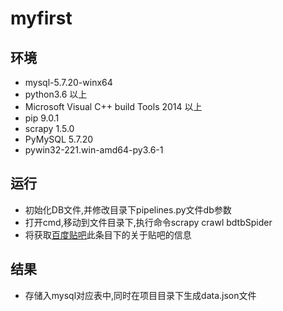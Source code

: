 # myfirst
## 环境
  * mysql-5.7.20-winx64
  * python3.6 以上
  * Microsoft Visual C++ build Tools 2014 以上
  * pip 9.0.1
  * scrapy 1.5.0
  * PyMySQL 5.7.20
  * pywin32-221.win-amd64-py3.6-1
## 运行
* 初始化DB文件,并修改目录下pipelines.py文件db参数
* 打开cmd,移动到文件目录下,执行命令scrapy crawl bdtbSpider
* 将获取<a href="http://tieba.baidu.com/f/index/forumpark?pcn=%E5%8A%A8%E6%BC%AB%E5%AE%85&pci=206&ct=0&rn=20&pn=1" target="_blank">百度贴吧</a>此条目下的关于贴吧的信息
## 结果
* 存储入mysql对应表中,同时在项目目录下生成data.json文件
